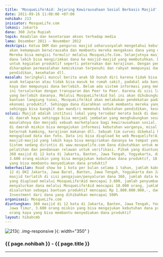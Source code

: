 ```yaml
---
title: 'MosqueLife!Aid: Jejaring Kewirausahaan Sosial Berbasis Masjid'
date: 2011-09-16 11:08:00 +07:00
nohibah: 213
inisiator: MosqueLife.com
lokasi: Jakarta
dana: 360 Juta Rupiah
topik: Keadilan dan kesetaraan akses terhadap media
lama: Desember 2011 – November 2012
deskripsi: Ketua DKM dan pengurus masjid seharusnyalah mengetahui kebutuhan warganya
  akan kemampuan berwirausaha dan membantu mereka mengakses dana yang dibutuhkan.
  Mereka bisa mengisi formulir melalui MosqueLife.Com. Selanjutnya masjid-masjid dengan
  dana lebih bisa mengirimkan dana ke masjid-masjid yang membutuhkan. Dana ini didorong
  untuk kegiatan produktif seperti peternakan dan kerajinan. Dengan peningkatan ekonomi
  diharapkan permasalahan kemiskinan terpenuhi dan rakyat mempunyai dana untuk membayar
  pendidikan, kesehatan dll.
masalah: Seringkali muncul berita anak SD bunuh diri karena tidak bisa bayar SPP atau
  anak kelaparan atau tidak bisa masuk ke rumah sakit, padahal ada banyak masjid yang
  kaya dan mempunyai dana berlebih. Belum ada sistem informasi yang membantu dana
  ini tersalurkan dengan transparan dan Peer to Peer. Karena di sisi lain banyak masjid
  yang berlebih dananya. Melalui MosqueLife!Aid hal ini akan dihubungkan. Tetapi beyond
  bantuan langsung tunai, MosqueLife!Aid akan melakukan pendekatan pada proyek-proyek
  ekonomi produktif. Sehingga dana diarahkan untuk membantu mereka yang membutuhkan
  sehingga bisa bangkit dan mandiri memenuhi kebutuhan pendidikan, kesehatan dll
solusi: Masjid adalah institusi lokal yang tersebar merata baik di daerah miskin maupun
  di daerah kaya sehingga bisa menjadi jembatan yang menghubungkan sesama rakyat memecahkan
  masalahnya dan menjadi sebuah marketplace bagi kewirausahaan sosial. Pengurus masjid
  di daerah miskin bisa mengajukan informasi kebutuhan warganya, misal dana untuk
  beternak kambing, kerajinan makanan dll. Sebuah tim survei dibekali handphone bisa
  mengupload data dan foto. Data ini bisa diupload ke web Mosquelife!Aid. Netter maupun
  masjid-masjid yang lebih kaya bisa mengirimkan dananya ke tempat yang membutuhkan.
  Sistem sedang dirintis di www.mosquelife.com Dana dibutuhkan untuk menyebarluaskan
  pelatihan dan pendanaan relawan untuk verifikasi. Pihak yang diuntungkan adalah
  360 masjid di 12 kota di Jakarta, Banten, Jawa Tengah, Yogyakarta, dan Jawa Timur,
  3.600 orang miskin yang bisa mengajukan kebutuhan dana produktif, 18.000 orang kaya
  yang bisa membantu menyediakan dana produktif
keberhasilan: Road show ke 1 kota per bulan selama 1 tahun, jumlah kabupaten/kota
  12 di DKI Jakarta, Jawa Barat, Banten, Jawa Tengah, Yogyakarta dan Jawa Timur, jumlah
  masjid terlatih di sisi pengajuan/penyaluran dana 360, jumlah data kebutuhan dana
  yang diupload melalui MosqueLife!Aid mencapai 3.600, jumlah penyumbang dana yang
  menyalurkan dana melalui MosqueLife!Aid mencapai 18.000 orang, jumlah dana yang
  disalurkan sebagai bantuan produktif mencapai Rp 1.800.000.000,-, dan return on
  Investment dari dana yang dihibahkan mencapai 500%
organisasi: MosqueLife.com
diuntungkan: 360 masjid di 12 kota di Jakarta, Banten, Jawa Tengah, Yogyakarta, dan
  Jawa Timur, 3.600 orang miskin yang bisa mengajukan kebutuhan dana produktif, 18.000
  orang kaya yang bisa membantu menyediakan dana produktif
layout: hibahcmb
---
```


![213](/static/img/hibahcmb/213.png){: .img-responsive }{: width="350" }

### {{ page.nohibah }} - {{ page.title }}

---
